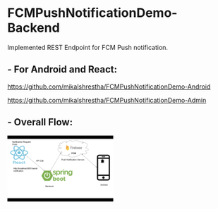 # FCMPushNotificationDemo-Backend
Implemented REST Endpoint for FCM Push notification.

## - For Android and React:
https://github.com/mikalshrestha/FCMPushNotificationDemo-Android

https://github.com/mikalshrestha/FCMPushNotificationDemo-Admin

## - Overall Flow:

<img src="Screenshots/Screen Shot 2021-07-27 at 10.43.04.png" width="240"></img>
